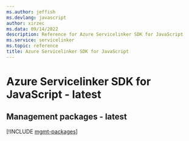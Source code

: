 ```yaml
---
ms.author: jeffish
ms.devlang: javascript
author: xirzec
ms.data: 09/14/2022
description: Reference for Azure Servicelinker SDK for JavaScript
ms.service: servicelinker
ms.topic: reference
title: Azure Servicelinker SDK for JavaScript
---
```

# Azure Servicelinker SDK for JavaScript - latest

## Management packages - latest
[!INCLUDE [mgmt-packages](servicelinker-mgmt-index.md)]